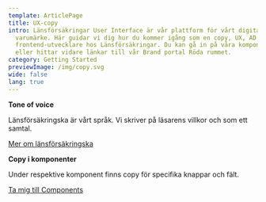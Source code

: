 ```yaml
---
template: ArticlePage
title: UX-copy
intro: Länsförsäkringar User Interface är vår plattform för vårt digitala
  varumärke. Här guidar vi dig hur du kommer igång som en copy, UX, AD eller
  frontend-utvecklare hos Länsförsäkringar. Du kan gå in på våra komponenter
  eller hittar vidare länkar till vår Brand portal Röda rummet.
category: Getting Started
previewImage: /img/copy.svg
wide: false
lang: true
---
```

<div class="Callout"><strong class="Callout__title">Tone of voice </strong><p class="Callout__text">Länsförsäkringska är vårt språk. Vi skriver på läsarens villkor och som ett samtal.

[Mer om länsförsäkringska](/foundations/tone-of-voice)</p></div>

<div class="Callout"><strong class="Callout__title">Copy i komponenter </strong><p class="Callout__text">Under respektive komponent finns copy för specifika knappar och fält. 

[Ta mig till Components](/components/web)</p></div>